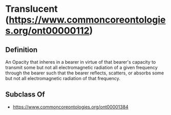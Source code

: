 # Translucent (https://www.commoncoreontologies.org/ont00000112)

## Definition
An Opacity that inheres in a bearer in virtue of that bearer's capacity to transmit some but not all electromagnetic radiation of a given frequency through the bearer such that the bearer reflects, scatters, or absorbs some but not all electromagnetic radiation of that frequency.

## Subclass Of
- https://www.commoncoreontologies.org/ont00001384

